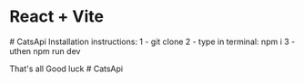 # React + Vite
#   C a t s A p i 
 Installation instructions:
1 - git clone
2 - type in terminal: npm i
3 - uthen npm run dev

That's all
Good luck
 #   C a t s A p i 
 
 
